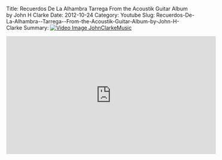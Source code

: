 Title: Recuerdos De La Alhambra  Tarrega  From the Acoustik Guitar Album by John H Clarke
Date: 2012-10-24
Category: Youtube
Slug: Recuerdos-De-La-Alhambra--Tarrega--From-the-Acoustik-Guitar-Album-by-John-H-Clarke
Summary: <a href="/Recuerdos-De-La-Alhambra--Tarrega--From-the-Acoustik-Guitar-Album-by-John-H-Clarke.html"><img src="https://i.ytimg.com/vi/E0VXDMqYXqY/hqdefault.jpg" alt="Video Image JohnClarkeMusic"></a>

<iframe width="560" height="315" src="https://www.youtube.com/embed/E0VXDMqYXqY" title="YouTube video player" frameborder="0" allow="accelerometer; autoplay; clipboard-write; encrypted-media; gyroscope; picture-in-picture" allowfullscreen></iframe>

